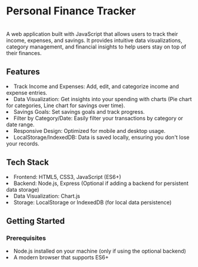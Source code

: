 <html>
  <body>
    <h1>Personal Finance Tracker</h1>
    <br>
    A web application built with JavaScript that allows users to track their income, expenses, and savings. It provides intuitive data visualizations, category management, and financial insights to help users stay on top of their finances.
    <br>
    <h2>Features</h2>
      <ui>
        <li>Track Income and Expenses: Add, edit, and categorize income and expense entries.</li>
        <li> Data Visualization: Get insights into your spending with charts (Pie chart for categories, Line chart for savings over time).</li>
         <li>Savings Goals: Set savings goals and track progress.</li>
         <li>Filter by Category/Date: Easily filter your transactions by category or date range.</li>
         <li>Responsive Design: Optimized for mobile and desktop usage.</li>
         <li>LocalStorage/IndexedDB: Data is saved locally, ensuring you don't lose your records.</li>
      </ui>
    <h2>Tech Stack</h2>
    <ui>
      <li>Frontend: HTML5, CSS3, JavaScript (ES6+)</li>
      <li>Backend: Node.js, Express (Optional if adding a backend for persistent data storage)</li>
      <li>Data Visualization: Chart.js</li>
      <li>Storage: LocalStorage or IndexedDB (for local data persistence)</li>
    </ui>
    <h2>Getting Started</h2>
      <h3>Prerequisites</h3>
      <ui>
      <li>Node.js installed on your machine (only if using the optional backend)</li>
      <li>A modern browser that supports ES6+</li>
      </ui>

           
  </body>
</html>
